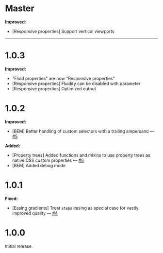 # Master

**Improved:**

- [Responsive properties] Support vertical viewports

---

# 1.0.3

**Improved:**

- "Fluid properties" are now "Responsive properties"
- [Responsive properties] Fluidity can be disabled with parameter
- [Responsive properties] Optimized output

# 1.0.2

**Improved:**

- [BEM] Better handling of custom selectors with a trailing ampersand — [#5](https://github.com/Feuerfuchs/sass-ignis/issues/5)

**Added:**

- [Property trees] Added functions and mixins to use property trees as native CSS custom properties — [#6](https://github.com/Feuerfuchs/sass-ignis/issues/6)
- [BEM] Added debug mode

# 1.0.1

**Fixed:**

- [Easing gradients] Treat `steps` easing as special case for vastly improved quality — [#4](https://github.com/Feuerfuchs/sass-ignis/issues/4)

# 1.0.0

Initial release.
